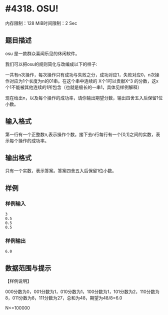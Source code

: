# #4318. OSU!

内存限制：128 MiB时间限制：2 Sec

## 题目描述

osu 是一款群众喜闻乐见的休闲软件。 

我们可以把osu的规则简化与改编成以下的样子: 

一共有n次操作，每次操作只有成功与失败之分，成功对应1，失败对应0，n次操作对应为1个长度为n的01串。在这个串中连续的 X个1可以贡献X^3 的分数，这x个1不能被其他连续的1所包含（也就是极长的一串1，具体见样例解释） 

现在给出n，以及每个操作的成功率，请你输出期望分数，输出四舍五入后保留1位小数。 

## 输入格式

第一行有一个正整数n,表示操作个数。接下去n行每行有一个[0,1]之间的实数，表示每个操作的成功率。 

## 输出格式

只有一个实数，表示答案。答案四舍五入后保留1位小数。 

## 样例

### 样例输入

    
    3 
    0.5 
    0.5 
    0.5 
    

### 样例输出

    
    6.0 
    
    

## 数据范围与提示

【样例说明】 

000分数为0，001分数为1，010分数为1，100分数为1，101分数为2，110分数为8，011分数为8，111分数为27，总和为48，期望为48/8=6.0 

N<=100000
